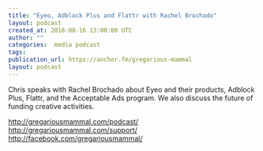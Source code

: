 ```yaml
---
title: "Eyeo, Adblock Plus and Flattr with Rachel Brochado"
layout: podcast
created_at: 2018-08-16 13:00:00 UTC
author: ""
categories:  media podcast
tags:
publication_url: https://anchor.fm/gregarious-mammal
layout: podcast
---
```

Chris speaks with Rachel Brochado about Eyeo and their products, Adblock Plus, Flattr, and the Acceptable Ads program. We also discuss the future of funding creative activities.

http://gregariousmammal.com/podcast/
http://gregariousmammal.com/support/
http://facebook.com/gregariousmammal/
